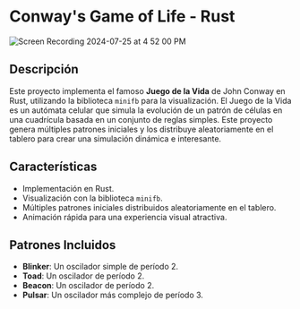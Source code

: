 # Conway's Game of Life - Rust

![Screen Recording 2024-07-25 at 4 52 00 PM](https://github.com/user-attachments/assets/61a2916b-1ffc-4d66-b502-6205d24eaeaf)

## Descripción

Este proyecto implementa el famoso **Juego de la Vida** de John Conway en Rust, utilizando la biblioteca `minifb` para la visualización. El Juego de la Vida es un autómata celular que simula la evolución de un patrón de células en una cuadrícula basada en un conjunto de reglas simples. Este proyecto genera múltiples patrones iniciales y los distribuye aleatoriamente en el tablero para crear una simulación dinámica e interesante.

## Características

- Implementación en Rust.
- Visualización con la biblioteca `minifb`.
- Múltiples patrones iniciales distribuidos aleatoriamente en el tablero.
- Animación rápida para una experiencia visual atractiva.

## Patrones Incluidos

- **Blinker**: Un oscilador simple de período 2.
- **Toad**: Un oscilador de período 2.
- **Beacon**: Un oscilador de período 2.
- **Pulsar**: Un oscilador más complejo de período 3.
